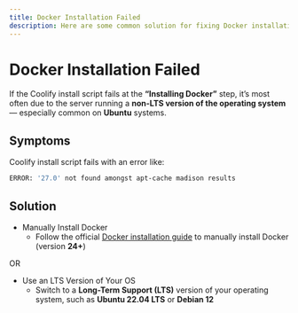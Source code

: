 ```yaml
---
title: Docker Installation Failed
description: Here are some common solution for fixing Docker installation issues during Coolify installation
---
```


# Docker Installation Failed
If the Coolify install script fails at the **“Installing Docker”** step, it’s most often due to the server running a **non-LTS version of the operating system** — especially common on **Ubuntu** systems.

## Symptoms
Coolify install script fails with an error like:
```sh
ERROR: '27.0' not found amongst apt-cache madison results
```

## Solution
- Manually Install Docker
   -  Follow the official [Docker installation guide](https://docs.docker.com/engine/install/#server) to manually install Docker (version **24+**)

OR
   
- Use an LTS Version of Your OS
   -  Switch to a **Long-Term Support (LTS)** version of your operating system, such as **Ubuntu 22.04 LTS** or  **Debian 12**
